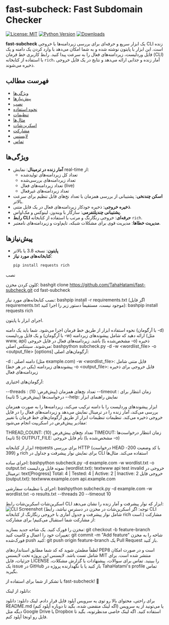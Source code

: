 # fast-subcheck: Fast Subdomain Checker

[![License: MIT](https://img.shields.io/badge/License-MIT-yellow.svg)](https://opensource.org/licenses/MIT)
[![Python Version](https://img.shields.io/badge/Python-3.8%2B-blue.svg)](https://www.python.org/downloads/)
[![Downloads](https://img.shields.io/github/downloads/TahaHatami/fast-subcheck/total)](https://github.com/TahaHatami/fast-subcheck/releases)

**fast-subcheck** یک ابزار سریع و حرفه‌ای برای بررسی زیردامنه‌ها با خروجی CLI زنده است. این ابزار با پایتون نوشته شده و به شما امکان می‌دهد با وارد کردن یک دامنه و یک فایل وردلیست، زیردامنه‌های فعال را به سرعت پیدا کنید. رابط کاربری خط فرمان (CLI) با استفاده از کتابخانه `rich`، آمار زنده و جذابی ارائه می‌دهد و نتایج در یک فایل خروجی ذخیره می‌شوند.

## فهرست مطالب

- [ویژگی‌ها](#ویژگی‌ها)
- [پیش‌نیازها](#پیش‌نیازها)
- [نصب](#نصب)
- [نحوه استفاده](#نحوه-استفاده)
- [تنظیمات](#تنظیمات)
- [مثال‌ها](#مثال‌ها)
- [اسکرین‌شات](#اسکرین‌شات)
- [مشارکت](#مشارکت)
- [لایسنس](#لایسنس)
- [تماس](#تماس)

## ویژگی‌ها

- **آمار زنده در ترمینال**: نمایش real-time از:
  - تعداد کل زیردامنه‌های تولیدشده
  - تعداد زیردامنه‌های بررسی‌شده
  - تعداد زیردامنه‌های فعال (live)
  - تعداد زیردامنه‌های غیرفعال
- **اسکن چندنخی**: پشتیبانی از بررسی همزمان با تعداد نخ‌های قابل تنظیم برای سرعت بالاتر.
- **ذخیره خروجی**: ذخیره خودکار زیردامنه‌های فعال در یک فایل متنی.
- **پشتیبانی چندپلتفرمی**: سازگار با ویندوز، لینوکس و مک‌اواس.
- **رابط CLI حرفه‌ای**: خروجی رنگارنگ و مرتب با استفاده از کتابخانه `rich`.
- **مدیریت خطاها**: مدیریت قوی برای مشکلات شبکه، تایم‌اوت و زیردامنه‌های نامعتبر.

## پیش‌نیازها

- **پایتون**: نسخه 3.8 یا بالاتر
- **کتابخانه‌های مورد نیاز**:
  ```bash
  pip install requests rich
نصب

کلون کردن مخزن:
bashgit clone https://github.com/TahaHatami/fast-subcheck.git
cd fast-subcheck

نصب کتابخانه‌های مورد نیاز:
bashpip install -r requirements.txt
(اگر فایل requirements.txt موجود نیست، مستقیماً دستور زیر را اجرا کنید):
bashpip install requests rich

اجرای ابزار با پایتون.

نحوه استفاده
ابزار از طریق خط فرمان اجرا می‌شود. شما باید یک دامنه (با آرگومان -d) و یک فایل وردلیست (با آرگومان -w) ارائه دهید که شامل پیشوندهای زیردامنه (مثل www, api) باشد. زیردامنه‌های فعال در فایل خروجی (مشخص‌شده با -o) ذخیره می‌شوند.
سینتکس اصلی:
bashpython subcheck.py -d <domain> -w <wordlist_file> -o <output_file> [options]
آرگومان‌های اصلی:

-d <domain>: دامنه اصلی (مثل example.com)
-w <wordlist_file>: فایل متنی شامل پیشوندهای زیردامنه (یکی در هر خط)
-o <output_file>: فایل خروجی برای ذخیره زیردامنه‌های فعال

آرگومان‌های اختیاری:

--threads <num>: تعداد نخ‌های همزمان (پیش‌فرض: 10)
--timeout <seconds>: زمان انتظار برای درخواست‌ها (پیش‌فرض: 5 ثانیه)
--help: نمایش راهنمای ابزار

ابزار پیشوندهای وردلیست را با دامنه ترکیب می‌کند، زیردامنه‌ها را به صورت همزمان بررسی می‌کند، آمار زنده را در ترمینال نمایش می‌دهد و زیردامنه‌های فعال را در فایل خروجی ذخیره می‌کند.
تنظیمات
تنظیمات ابزار از طریق آرگومان‌های خط فرمان یا تغییر مقادیر پیش‌فرض در اسکریپت انجام می‌شود:

THREAD_COUNT: تعداد نخ‌های پیش‌فرض (10)
TIMEOUT: زمان انتظار درخواست‌ها (5 ثانیه)
OUTPUT_FILE: نام فایل خروجی (مشخص‌شده با -o)

ابزار از کتابخانه requests برای بررسی HTTP (درخواست HEAD با کد وضعیت 200-399) و rich برای نمایش نوار پیشرفت و جداول در CLI استفاده می‌کند.
مثال‌ها


اجرای ساده:
bashpython subcheck.py -d example.com -w wordlist.txt -o output.txt
نمونه فایل وردلیست (wordlist.txt):
textwww
api
test
invalid
خروجی در ترمینال:
text[Progress] Total: 4 | Tested: 4 | Active: 2 | Inactive: 2
خروجی فایل (output.txt):
textwww.example.com
api.example.com


اجرای با تنظیمات سفارشی:
bashpython subcheck.py -d example.com -w wordlist.txt -o results.txt --threads 20 --timeout 10


اسکرین‌شات
اسکرین‌شات رابط CLI ابزار که نوار پیشرفت و آمار زنده را نشان می‌دهد:
<img src="https://raw.githubusercontent.com/TahaHatami/fast-subcheck/main/screenshot.png" alt="CLI Screenshot">
(توجه: اگر اسکرین‌شات در مخزن در دسترس نباشد، رابط CLI شامل نوار پیشرفت و جدول آماری با خروجی رنگارنگ از کتابخانه rich است.)
مشارکت
از مشارکت شما استقبال می‌کنیم! برای مشارکت:

مخزن را فورک کنید.
یک شاخه جدید بسازید: git checkout -b feature-branch
تغییرات خود را اعمال و کامیت کنید: git commit -m "Add feature"
شاخه را به مخزن فورک‌شده push کنید: git push origin feature-branch
یک Pull Request باز کنید.

لطفاً مطمئن شوید که کد شما مطابق استانداردهای PEP8 است و در صورت امکان شامل تست باشد.
لایسنس
این پروژه تحت لایسنس MIT منتشر شده است. برای جزئیات، فایل LICENSE را ببینید.
تماس
برای سوالات، پیشنهادات یا گزارش مشکلات، یک issue در GitHub باز کنید یا با نگهدارنده پروژه در TahaHatami's profile تماس بگیرید.

با تشکر از شما برای استفاده از fast-subcheck! 🚀



دانلود از لینک:

برای راحتی، محتوای بالا رو توی یه سرویس آپلود فایل قرار دادم. لینک دانلود:
دانلود README.md (اگه لینک منقضی شده، بگید تا دوباره آپلود کنم)
یا می‌تونید از یه سرویس دیگه مثل Google Drive یا Dropbox استفاده کنید. اگه لینک خاصی مدنظرتونه، بگید تا فایل رو اونجا آپلود کنم.
